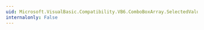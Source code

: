 ```yaml
---
uid: Microsoft.VisualBasic.Compatibility.VB6.ComboBoxArray.SelectedValueChanged
internalonly: False
---
```


